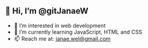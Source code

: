 ## 👋 Hi, I’m @gitJanaeW
- 👀 I’m interested in web development
- 🌱 I’m currently learning JavaScript, HTML and CSS
- 📫 Reach me at:
janae.wel@gmail.com



<!---
gitJanaeW/gitJanaeW is a ✨ special ✨ repository because its `README.md` (this file) appears on your GitHub profile.
You can click the Preview link to take a look at your changes.
--->
